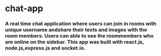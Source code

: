 # chat-app
### A real time chat application where users can join in rooms with unique username andshare their texts and images with the room members. Users can able to see the roommembers who are online on the sidebar. This app was built with react.js, node.js,express.js and socket.io.
